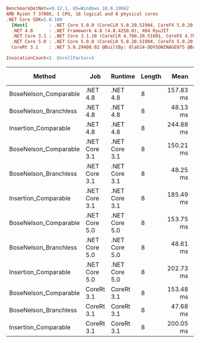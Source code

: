 ``` ini

BenchmarkDotNet=v0.12.1, OS=Windows 10.0.19042
AMD Ryzen 7 3700X, 1 CPU, 16 logical and 8 physical cores
.NET Core SDK=5.0.100
  [Host]        : .NET Core 5.0.0 (CoreCLR 5.0.20.51904, CoreFX 5.0.20.51904), X64 RyuJIT
  .NET 4.8      : .NET Framework 4.8 (4.8.4250.0), X64 RyuJIT
  .NET Core 3.1 : .NET Core 3.1.10 (CoreCLR 4.700.20.51601, CoreFX 4.700.20.51901), X64 RyuJIT
  .NET Core 5.0 : .NET Core 5.0.0 (CoreCLR 5.0.20.51904, CoreFX 5.0.20.51904), X64 RyuJIT
  CoreRt 3.1    : .NET 5.0.29408.02 @BuiltBy: dlab14-DDVSOWINAGE075 @Branch: master @Commit: 4ce1c21ac0d4d1a3b7f7a548214966f69ac9f199, X64 AOT

InvocationCount=1  UnrollFactor=1  

```
|                Method |           Job |       Runtime | Length |      Mean |    Error |   StdDev | Gen 0 | Gen 1 | Gen 2 | Allocated |
|---------------------- |-------------- |-------------- |------- |----------:|---------:|---------:|------:|------:|------:|----------:|
| BoseNelson_Comparable |      .NET 4.8 |      .NET 4.8 |      8 | 157.83 ms | 1.998 ms | 1.869 ms |     - |     - |     - |         - |
| BoseNelson_Branchless |      .NET 4.8 |      .NET 4.8 |      8 |  48.13 ms | 0.081 ms | 0.067 ms |     - |     - |     - |         - |
|  Insertion_Comparable |      .NET 4.8 |      .NET 4.8 |      8 | 244.88 ms | 3.447 ms | 3.225 ms |     - |     - |     - |         - |
| BoseNelson_Comparable | .NET Core 3.1 | .NET Core 3.1 |      8 | 150.21 ms | 1.954 ms | 1.828 ms |     - |     - |     - |         - |
| BoseNelson_Branchless | .NET Core 3.1 | .NET Core 3.1 |      8 |  48.25 ms | 0.122 ms | 0.114 ms |     - |     - |     - |         - |
|  Insertion_Comparable | .NET Core 3.1 | .NET Core 3.1 |      8 | 185.49 ms | 0.807 ms | 0.674 ms |     - |     - |     - |         - |
| BoseNelson_Comparable | .NET Core 5.0 | .NET Core 5.0 |      8 | 153.75 ms | 0.370 ms | 0.289 ms |     - |     - |     - |         - |
| BoseNelson_Branchless | .NET Core 5.0 | .NET Core 5.0 |      8 |  48.61 ms | 0.133 ms | 0.118 ms |     - |     - |     - |         - |
|  Insertion_Comparable | .NET Core 5.0 | .NET Core 5.0 |      8 | 202.73 ms | 1.417 ms | 1.183 ms |     - |     - |     - |         - |
| BoseNelson_Comparable |    CoreRt 3.1 |    CoreRt 3.1 |      8 | 153.48 ms | 0.392 ms | 0.367 ms |     - |     - |     - |         - |
| BoseNelson_Branchless |    CoreRt 3.1 |    CoreRt 3.1 |      8 |  47.68 ms | 0.050 ms | 0.042 ms |     - |     - |     - |         - |
|  Insertion_Comparable |    CoreRt 3.1 |    CoreRt 3.1 |      8 | 200.05 ms | 1.241 ms | 1.100 ms |     - |     - |     - |         - |
